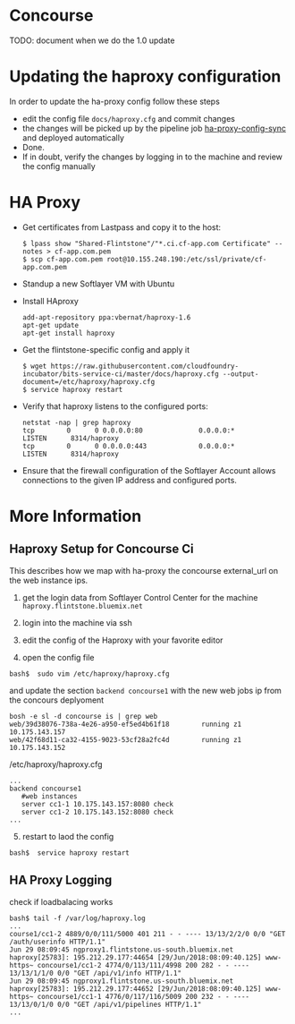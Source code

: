 # Concourse

TODO: document when we do the 1.0 update


# Updating the haproxy configuration
In order to update the ha-proxy config follow these steps

- edit the config file ```docs/haproxy.cfg``` and commit changes
- the changes will be picked up by the pipeline job [ha-proxy-config-sync](https://flintstone.ci.cf-app.com/teams/main/pipelines/ha-proxy-config-sync/jobs/update%20haproxy)  and deployed automatically
- Done.
- If in doubt, verify the changes by logging in to the machine and review the config manually


# HA Proxy

- Get certificates from Lastpass and copy it to the host:

  ```
  $ lpass show "Shared-Flintstone"/"*.ci.cf-app.com Certificate" --notes > cf-app.com.pem
  $ scp cf-app.com.pem root@10.155.248.190:/etc/ssl/private/cf-app.com.pem
  ```

- Standup a new Softlayer VM with Ubuntu

- Install HAproxy

  ```
  add-apt-repository ppa:vbernat/haproxy-1.6
  apt-get update
  apt-get install haproxy
  ```

- Get the flintstone-specific config and apply it

  ```
  $ wget https://raw.githubusercontent.com/cloudfoundry-incubator/bits-service-ci/master/docs/haproxy.cfg --output-document=/etc/haproxy/haproxy.cfg
  $ service haproxy restart
  ```

- Verify that haproxy listens to the configured ports:

  ```
  netstat -nap | grep haproxy
  tcp        0      0 0.0.0.0:80              0.0.0.0:*               LISTEN      8314/haproxy
  tcp        0      0 0.0.0.0:443             0.0.0.0:*               LISTEN      8314/haproxy
  ```

- Ensure that the firewall configuration of the Softlayer Account allows connections to the given IP address and configured ports.

# More Information

## Haproxy Setup for Concourse Ci

This describes how we map with ha-proxy the concourse external_url on the web instance ips.

1. get the login data from Softlayer Control Center for the machine `haproxy.flintstone.bluemix.net`

2. login into the machine via ssh

3. edit the config of the Haproxy with your favorite editor

4. open the config file
```
bash$  sudo vim /etc/haproxy/haproxy.cfg
```

and update the section `backend concourse1` with the new web jobs ip from the concours deplyoment

```
bosh -e sl -d concourse is | grep web
web/39d38076-738a-4e26-a950-ef5ed4b61f18        running z1      10.175.143.157
web/42f68d11-ca32-4155-9023-53cf28a2fc4d        running z1      10.175.143.152
```
/etc/haproxy/haproxy.cfg
```
...
backend concourse1
   #web instances
   server cc1-1 10.175.143.157:8080 check
   server cc1-2 10.175.143.152:8080 check
...
```
5. restart to laod the config
```
bash$  service haproxy restart
```

## HA Proxy Logging
check if loadbalacing works
```
bash$ tail -f /var/log/haproxy.log
...
course1/cc1-2 4889/0/0/111/5000 401 211 - - ---- 13/13/2/2/0 0/0 "GET /auth/userinfo HTTP/1.1"
Jun 29 08:09:45 ngproxy1.flintstone.us-south.bluemix.net haproxy[25783]: 195.212.29.177:44654 [29/Jun/2018:08:09:40.125] www-https~ concourse1/cc1-2 4774/0/113/111/4998 200 282 - - ---- 13/13/1/1/0 0/0 "GET /api/v1/info HTTP/1.1"
Jun 29 08:09:45 ngproxy1.flintstone.us-south.bluemix.net haproxy[25783]: 195.212.29.177:44652 [29/Jun/2018:08:09:40.125] www-https~ concourse1/cc1-1 4776/0/117/116/5009 200 232 - - ---- 13/13/0/1/0 0/0 "GET /api/v1/pipelines HTTP/1.1"
...
```

